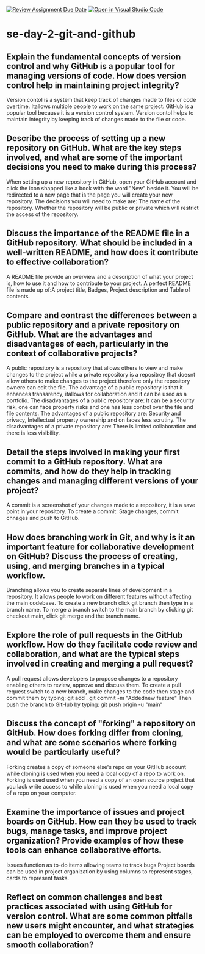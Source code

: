 [![Review Assignment Due Date](https://classroom.github.com/assets/deadline-readme-button-22041afd0340ce965d47ae6ef1cefeee28c7c493a6346c4f15d667ab976d596c.svg)](https://classroom.github.com/a/8wgCKhpZ)
[![Open in Visual Studio Code](https://classroom.github.com/assets/open-in-vscode-2e0aaae1b6195c2367325f4f02e2d04e9abb55f0b24a779b69b11b9e10269abc.svg)](https://classroom.github.com/online_ide?assignment_repo_id=18393078&assignment_repo_type=AssignmentRepo)
# se-day-2-git-and-github
## Explain the fundamental concepts of version control and why GitHub is a popular tool for managing versions of code. How does version control help in maintaining project integrity?
Version contol is a system that keep track of changes made to files or code overtime. Itallows multiple people to work on the same project. GitHub is a popular tool because it is a version control system. Version contol helps to maintain integrity by keeping track of changes made to the file or code.

## Describe the process of setting up a new repository on GitHub. What are the key steps involved, and what are some of the important decisions you need to make during this process?
When setting up a new repository in GitHub, open your GitHub account and click the icon shapped like a book with the word "New" beside it. You will be redirected to a new page that is the page you will create your new repository. The decisions you will need to make are: The name of the repository. Whether the repository will be public or private which will restrict the access of the repository.

## Discuss the importance of the README file in a GitHub repository. What should be included in a well-written README, and how does it contribute to effective collaboration?
A README file provide an overview and a description of what your project is, how to use it and how to contribute to your project. A perfect README file is made up of:A project title, Badges, Project description and Table of contents.

## Compare and contrast the differences between a public repository and a private repository on GitHub. What are the advantages and disadvantages of each, particularly in the context of collaborative projects?
A public repository is a repository that allows others to view and make changes to the project while a private repository is a repositroy that doesnt allow others to make changes to the project therefore only the repository ownere can edit the file. The advantage of a public repository is that it enhances transarency, itallows for collaboration and it can be used as a portfolio. The disadvantages of a public repository are: It can be a security risk, one can face property risks and one has less control over the file and file contents. The advantages of a public repository are: Security and privacy, Intellectual property ownership and on faces less scrutiny. The disadvantages of a private repository are: There is limited collaboration and there is less visibility. 

## Detail the steps involved in making your first commit to a GitHub repository. What are commits, and how do they help in tracking changes and managing different versions of your project?
A commit is a screenshot of your changes made to a repository, it is a save point in your repository. To create a commit: Stage changes, commit chnages and push to GitHub. 

## How does branching work in Git, and why is it an important feature for collaborative development on GitHub? Discuss the process of creating, using, and merging branches in a typical workflow.
Branching allows you to create separate lines of development in a repository. It allows people to work on different features without affecting the main codebase. To create a new branch click git branch then type in a branch name. To merge a branch switch to the main branch by clicking git checkout main, click git merge and the branch name.


## Explore the role of pull requests in the GitHub workflow. How do they facilitate code review and collaboration, and what are the typical steps involved in creating and merging a pull request?
A pull request allows developers to propose changes to a repository enabling others to review, approve and discuss them. To create a pull request switch to a new branch, make changes to the code then stage and commit them by typing; git add .   git commit -m "Addednew feature" Then push the branch to GitHub by typing: git push origin -u "main" 

## Discuss the concept of "forking" a repository on GitHub. How does forking differ from cloning, and what are some scenarios where forking would be particularly useful?
Forking creates a copy of someone else's repo on your GitHub account while cloning is used when you need a local copy of a repo to work on. Forking is used used when you need a copy of an open source project that you lack write access to while cloning is used when you need a local copy of a repo on your computer. 
## Examine the importance of issues and project boards on GitHub. How can they be used to track bugs, manage tasks, and improve project organization? Provide examples of how these tools can enhance collaborative efforts.
Issues function as to-do items allowing teams to track bugs Project boards can be used in project organization by using columns to represent stages, cards to represent tasks.
## Reflect on common challenges and best practices associated with using GitHub for version control. What are some common pitfalls new users might encounter, and what strategies can be employed to overcome them and ensure smooth collaboration?
